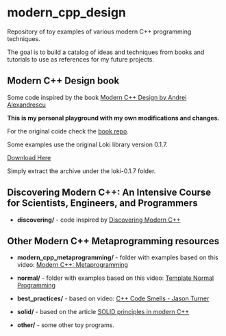 # modern_cpp_design

Repository of toy examples of various modern C++ programming techniques.

The goal is to build a catalog of ideas and techniques from books and tutorials to use as references for my future projects.

## Modern C++ Design book

Some code inspired by the book [Modern C++ Design by Andrei Alexandrescu](https://www.amazon.com/Modern-Design-Generic-Programming-Patterns/dp/0201704315)


**This is my personal playground with my own modifications and changes.**


For the original coide check the [book repo](https://sourceforge.net/projects/loki-lib/files/Source%20Code/Modern%20C%2B%2B%20Design/).


Some examples use the original Loki library version 0.1.7.


[Download Here](https://sourceforge.net/projects/loki-lib/)


Simply extract the archive under the loki-0.1.7 folder.


## Discovering Modern C++: An Intensive Course for Scientists, Engineers, and Programmers


- **discovering/** - code inspired by [Discovering Modern C++](https://www.amazon.com/Discovering-Modern-Scientists-Programmers-Depth/dp/0134383583)


## Other Modern C++ Metaprogramming resources


- **modern_cpp_metaprogramming/** - folder with examples based on this video: [Modern C++: Metaprogramming](https://youtu.be/JSR8YBhW_uM)

- **normal/** - folder with examples based on this video: [Template Normal Programming](https://www.youtube.com/watch?v=vwrXHznaYLA)

- **best_practices/** - based on video: [C++ Code Smells - Jason Turner](https://youtu.be/nqfgOCU_Do4)

- **solid/** - based on the article [SOLID principles in modern C++](http://codingadventures.org/2021/11/27/solid-principles-using-modern-c/)

- **other/** - some other toy programs.


